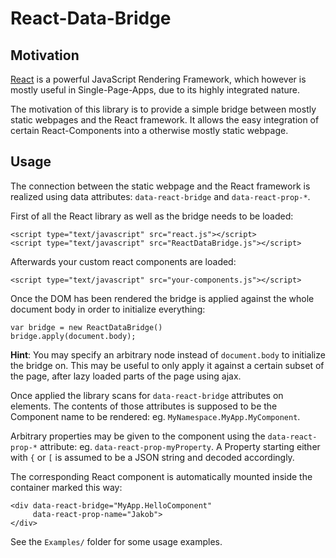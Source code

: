 # React-Data-Bridge

## Motivation
[React](http://facebook.github.io/react/) is a powerful JavaScript Rendering
Framework, which however is mostly useful in Single-Page-Apps, due to its
highly integrated nature.

The motivation of this library is to provide a simple bridge between mostly
static webpages and the React framework. It allows the easy integration of
certain React-Components into a otherwise mostly static webpage.

## Usage

The connection between the static webpage and the React framework is realized
using data attributes: `data-react-bridge` and `data-react-prop-*`.

First of all the React library as well as the bridge needs to be loaded:

```
<script type="text/javascript" src="react.js"></script>
<script type="text/javascript" src="ReactDataBridge.js"></script>
```

Afterwards your custom react components are loaded:

```
<script type="text/javascript" src="your-components.js"></script>
```

Once the DOM has been rendered the bridge is applied against the whole document
body in order to initialize everything:

```
var bridge = new ReactDataBridge()
bridge.apply(document.body);
```

**Hint**: You may specify an arbitrary node instead of `document.body` to
initialize the bridge on. This may be useful to only apply it against a certain
subset of the page, after lazy loaded parts of the page using ajax.

Once applied the library scans for `data-react-bridge` attributes on elements.
The contents of those attributes is supposed to be the Component name to be
rendered: eg. `MyNamespace.MyApp.MyComponent`.

Arbitrary properties may be given to the component using the
`data-react-prop-*` attribute: eg. `data-react-prop-myProperty`. A Property
starting either with `{` or `[` is assumed to be a JSON string and decoded
accordingly.

The corresponding React component is automatically mounted inside the container
marked this way: 

```
<div data-react-bridge="MyApp.HelloComponent" 
     data-react-prop-name="Jakob">
</div>
```

See the `Examples/` folder for some usage examples.
